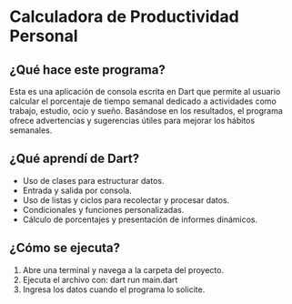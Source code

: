 # Calculadora de Productividad Personal

## ¿Qué hace este programa?

Esta es una aplicación de consola escrita en Dart que permite al usuario calcular el porcentaje de tiempo semanal dedicado a actividades como trabajo, estudio, ocio y sueño. Basándose en los resultados, el programa ofrece advertencias y sugerencias útiles para mejorar los hábitos semanales.

## ¿Qué aprendí de Dart?

- Uso de clases para estructurar datos.
- Entrada y salida por consola.
- Uso de listas y ciclos para recolectar y procesar datos.
- Condicionales y funciones personalizadas.
- Cálculo de porcentajes y presentación de informes dinámicos.

## ¿Cómo se ejecuta?

1. Abre una terminal y navega a la carpeta del proyecto.
2. Ejecuta el archivo con: dart run main.dart
3. Ingresa los datos cuando el programa lo solicite.

